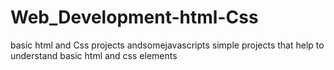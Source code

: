 # Web_Development-html-Css
basic html and Css projects andsomejavascripts
simple projects that help to understand basic html and css elements
